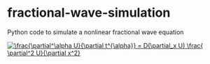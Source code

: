 # fractional-wave-simulation
Python code to simulate a nonlinear fractional wave equation

<a href="https://www.codecogs.com/eqnedit.php?latex=\frac{\partial^\alpha&space;U}{\partial&space;t^{\alpha}}&space;=&space;D(\partial_x&space;U)&space;\frac{&space;\partial^2&space;U}{\partial&space;x^2}" target="_blank"><img src="https://latex.codecogs.com/svg.latex?\frac{\partial^\alpha&space;U}{\partial&space;t^{\alpha}}&space;=&space;D(\partial_x&space;U)&space;\frac{&space;\partial^2&space;U}{\partial&space;x^2}" title="\frac{\partial^\alpha U}{\partial t^{\alpha}} = D(\partial_x U) \frac{ \partial^2 U}{\partial x^2}" /></a>
